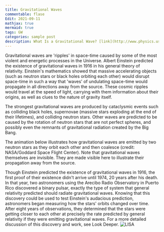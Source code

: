 ```yaml
---
title: Gravitational Waves
commentable: flase
Edit: 2021-09-11
mathjax: true
mermaid: true
tags: GW
categories: sample post
description: What Is a Gravitational Wave? [link](http://www.physics.usu.edu/Wheeler/GenRel2013/Notes/GravitationalWaves.pdf).
---
```

Gravitational waves are 'ripples' in space-time caused by some of the most violent and energetic processes in the Universe. Albert Einstein predicted the existence of gravitational waves in 1916 in his general theory of relativity. Einstein's mathematics showed that massive accelerating objects (such as neutron stars or black holes orbiting each other) would disrupt space-time in such a way that 'waves' of undulating space-time would propagate in all directions away from the source. These cosmic ripples would travel at the speed of light, carrying with them information about their origins, as well as clues to the nature of gravity itself.

The strongest gravitational waves are produced by cataclysmic events such as colliding black holes, supernovae (massive stars exploding at the end of their lifetimes), and colliding neutron stars. Other waves are predicted to be caused by the rotation of neutron stars that are not perfect spheres, and possibly even the remnants of gravitational radiation created by the Big Bang.

The animation below illustrates how gravitational waves are emitted by two neutron stars as they orbit each other and then coalesce (credit: NASA/Goddard Space Flight Center). Note that gravitational waves themselves are invisible. They are made visible here to illustrate their propagation away from the source.

Though Einstein predicted the existence of gravitational waves in 1916, the first proof of their existence didn't arrive until 1974, 20 years after his death. In that year, two astronomers using the Arecibo Radio Observatory in Puerto Rico discovered a binary pulsar, exactly the type of system that general relativity predicted should radiate gravitational waves. Knowing that this discovery could be used to test Einstein's audacious prediction, astronomers began measuring how the stars' orbits changed over time. After eight years of observations, they determined that the stars were getting closer to each other at precisely the rate predicted by general relativity if they were emitting gravitational waves. For a more detailed discussion of this discovery and work, see Look Deeper.
                                                     ![LISA](https://xiufeilee.github.io/about/LISA.jpg)
                                                     
